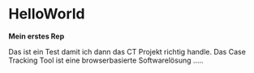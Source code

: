 # HelloWorld
**Mein erstes Rep**

Das ist ein Test damit ich dann das CT Projekt richtig handle.
Das Case Tracking Tool ist eine browserbasierte Softwarelösung .....
